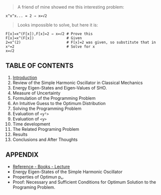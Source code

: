 > A friend of mine showed me this interesting problem:
```
x^x^x... = 2 ⇒ x=√2
```
> Looks impossible to solve, but here it is:
```
F[x]=x^(F[x]),F[x]=2 ⇒ x=√2 # Prove this
F[x]=x^(F[x])               # Given
2=x^(2)                     # F[x]=2 was given, so substitute that in
x²=2                        # Solve for x
x=√2
```

## TABLE OF CONTENTS

1. [Introduction](INTRODUCTION.md)
2. Review of the Simple Harmonic Oscillator in Classical Mechanics
3. Energy Eigen-States and Eigen-Values of SHO.
4. Measure of Uncertainty
5. Formulation of the Programming Problem
6. An Intuitive Guess to the Optimum Distribution
7. Solving the Programming Problem
  1. Evaluation of `<y²>`
  2. Evaluation of `<y>`
  3. Time development
  4. The Related Programing Problem
  5. Results
8. Conclusions and After Thoughts

## APPENDIX

* [Reference - Books - Lecture](REFERENCE.md)
* Energy Eigen-States of the Simple Harmonic Oscillator
* Properties of Optimun pₙ.
* Proof: Necessary and Sufficient Conditions for Optimum Solution to the Programing Problem.

